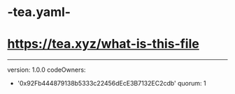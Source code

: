 # -tea.yaml-
# https://tea.xyz/what-is-this-file
---
version: 1.0.0
codeOwners:
  - '0x92Fb444879138b5333c22456dEcE3B7132EC2cdb'
quorum: 1
